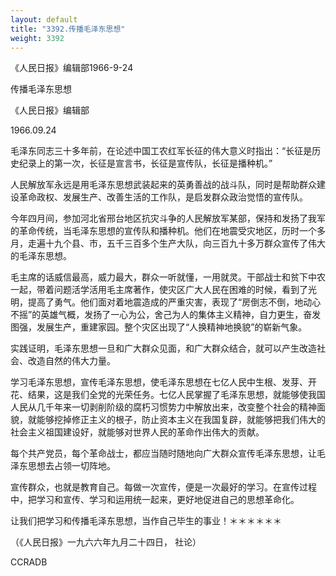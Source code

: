 ```yaml
---
layout: default
title: "3392.传播毛泽东思想"
weight: 3392
---
```


《人民日报》编辑部1966-9-24

传播毛泽东思想

《人民日报》编辑部

1966.09.24

毛泽东同志三十多年前，在论述中国工农红军长征的伟大意义时指出：“长征是历史纪录上的第一次，长征是宣言书，长征是宣传队，长征是播种机。”

人民解放军永远是用毛泽东思想武装起来的英勇善战的战斗队，同时是帮助群众建设革命政权、发展生产、改善生活的工作队，是启发群众政治觉悟的宣传队。

今年四月间，参加河北省邢台地区抗灾斗争的人民解放军某部，保持和发扬了我军的革命传统，当毛泽东思想的宣传队和播种机。他们在地震受灾地区，历时一个多月，走遍十九个县、市，五千三百多个生产大队，向三百九十多万群众宣传了伟大的毛泽东思想。

毛主席的话威信最高，威力最大，群众一听就懂，一用就灵。干部战士和贫下中农一起，带着问题活学活用毛主席著作，使灾区广大人民在困难的时候，看到了光明，提高了勇气。他们面对着地震造成的严重灾害，表现了“房倒志不倒，地动心不摇”的英雄气概，发扬了一心为公，舍己为人的集体主义精神，自力更生，奋发图强，发展生产，重建家园。整个灾区出现了“人换精神地换貌”的崭新气象。

实践证明，毛泽东思想一旦和广大群众见面，和广大群众结合，就可以产生改造社会、改造自然的伟大力量。

学习毛泽东思想，宣传毛泽东思想，使毛泽东思想在七亿人民中生根、发芽、开花、结果，这是我们全党的光荣任务。七亿人民掌握了毛泽东思想，就能够使我国人民从几千年来一切剥削阶级的腐朽习惯势力中解放出来，改变整个社会的精神面貌，就能够挖掉修正主义的根子，防止资本主义在我国复辟，就能够把我们伟大的社会主义祖国建设好，就能够对世界人民的革命作出伟大的贡献。

每个共产党员，每个革命战士，都应当随时随地向广大群众宣传毛泽东思想，让毛泽东思想去占领一切阵地。

宣传群众，也就是教育自己。每做一次宣传，便是一次最好的学习。在宣传过程中，把学习和宣传、学习和运用统一起来，更好地促进自己的思想革命化。

让我们把学习和传播毛泽东思想，当作自己毕生的事业！＊＊＊＊＊＊

（《人民日报》一九六六年九月二十四日， 社论）

CCRADB

